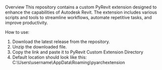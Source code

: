 Overview
This repository contains a custom PyRevit extension designed to enhance the capabilities of Autodesk Revit. The extension includes various scripts and tools to streamline workflows, automate repetitive tasks, and improve productivity.

How to use:
1. Download the latest release from the repository.
2. Unzip the downloaded file.
3. Copy the link and paste it to PyRevit Custom Extension Directory
4. Default location should look like this:
   C:\\Users\username\AppData\Roaming\pyarchextension
